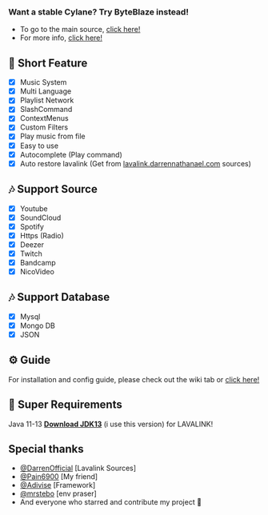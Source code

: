 ### Want a stable Cylane? Try ByteBlaze instead!
- To go to the main source, [click here!](https://github.com/RainyXeon/ByteBlaze)
- For more info, [click here!](https://github.com/RainyXeon/ByteBlaze/releases/tag/1.0.0)

## 📑 Short Feature

- [x] Music System
- [x] Multi Language
- [x] Playlist Network
- [x] SlashCommand
- [x] ContextMenus
- [x] Custom Filters
- [x] Play music from file
- [x] Easy to use
- [x] Autocomplete (Play command)
- [x] Auto restore lavalink (Get from [lavalink.darrennathanael.com](https://lavalink.darrennathanael.com/NoSSL/lavalink-without-ssl/) sources)

## 🎶 Support Source

- [x] Youtube
- [x] SoundCloud
- [x] Spotify
- [x] Https (Radio)
- [x] Deezer
- [x] Twitch
- [x] Bandcamp
- [x] NicoVideo

## 🎶 Support Database

- [x] Mysql
- [x] Mongo DB
- [x] JSON

## ⚙️ Guide
For installation and config guide, please check out the wiki tab or [click here!](https://github.com/RainyXeon/Cylane/wiki)

## 🛑 Super Requirements

Java 11-13 **[Download JDK13](http://www.mediafire.com/file/m6gk7aoq96db8g0/file)** (i use this version) for LAVALINK!

## Special thanks

- [@DarrenOfficial](https://github.com/DarrenOfficial) [Lavalink Sources]
- [@Pain6900](https://github.com/Pain6900) [My friend]
- [@Adivise](https://github.com/Adivise) [Framework]
- [@mrstebo](https://github.com/mrstebo) [env praser]
- And everyone who starred and contribute my project 💖
